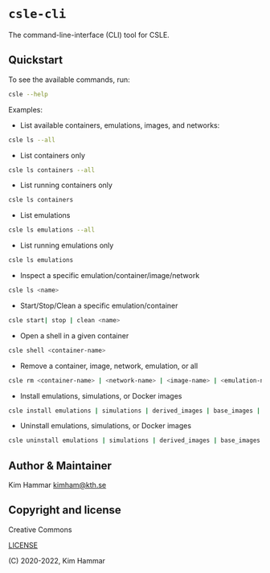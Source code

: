 # `csle-cli`

The command-line-interface (CLI) tool for CSLE. 

## Quickstart

To see the available commands, run:

```bash
csle --help
```

Examples:

- List available containers, emulations, images, and networks:

```bash
csle ls --all
```

- List containers only

```bash
csle ls containers --all
```

- List running containers only

```bash
csle ls containers
```

- List emulations

```bash
csle ls emulations --all
```

- List running emulations only

```bash
csle ls emulations
```

- Inspect a specific emulation/container/image/network

```bash
csle ls <name>
```

- Start/Stop/Clean a specific emulation/container

```bash
csle start| stop | clean <name>
```

- Open a shell in a given container

```bash
csle shell <container-name>
```

- Remove a container, image, network, emulation, or all

```bash
csle rm <container-name> | <network-name> | <image-name> | <emulation-name> all
```

- Install emulations, simulations, or Docker images

```bash
csle install emulations | simulations | derived_images | base_images | <emulation_name> | <simulation_name> | <derived_image_name> | <base_image_name> | all
```

- Uninstall emulations, simulations, or Docker images

```bash
csle uninstall emulations | simulations | derived_images | base_images | <emulation_name> | <simulation_name> | <derived_image_name> | <base_image_name> | all
```


## Author & Maintainer

Kim Hammar <kimham@kth.se>

## Copyright and license

Creative Commons

[LICENSE](../../LICENSE.md)

(C) 2020-2022, Kim Hammar

